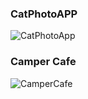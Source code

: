 ### CatPhotoAPP
![CatPhotoApp](https://github.com/user-attachments/assets/04489e16-5c6f-42d8-9322-74bcd9c9575d)

### Camper Cafe
![CamperCafe](https://github.com/user-attachments/assets/30fb3128-01bd-4791-a1ef-ada3f98ca9b3)

